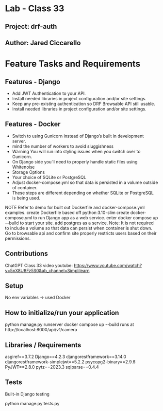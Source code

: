 
# Lab - Class 33 
## Project: drf-auth
## Author: Jared Ciccarello

# Feature Tasks and Requirements
## Features - Django
- Add JWT Authentication to your API.
- Install needed libraries in project configuration and/or site settings.
- Keep any pre-existing authentication so DRF Browsable API still usable.
- Install needed libraries in project configuration and/or site settings.
## Features - Docker
- Switch to using Gunicorn instead of Django’s built in development server.
- mind the number of workers to avoid sluggishness
- Warning You will run into styling issues when you switch over to Gunicorn.
- On Django side you’ll need to properly handle static files using Whitenoise
- Storage Options
- Your choice of SQLite or PostgreSQL
- Adjust docker-compose.yml so that data is persisted in a volume outside of container.
- These steps are different depending on whether SQLite or PostgreSQL is being used.

NOTE Refer to demo for built out Dockerfile and docker-compose.yml examples.
create Dockerfile based off python:3.10-slim
create docker-compose.yml to run Django app as a web service.
enter docker compose up --build to start your site.
add postgres as a service. Note: It is not required to include a volume so that data can persist when container is shut down.
Go to browsable api and confirm site properly restricts users based on their permissions.
## Contributions
ChatGPT
Class 33 video
youtube: https://www.youtube.com/watch?v=5nX8U8Fz5S0&ab_channel=Simplilearn

## Setup
No env variables -> used Docker
## How to initialize/run your application
python manage.py runserver
docker compose up --build
runs at http://localhost:8000/api/v1/camera
## Libraries / Requirements

asgiref==3.7.2
Django==4.2.3
djangorestframework==3.14.0
djangorestframework-simplejwt==5.2.2
psycopg2-binary==2.9.6
PyJWT==2.8.0
pytz==2023.3
sqlparse==0.4.4


## Tests
Built-in Django testing

python manage.py tests.py